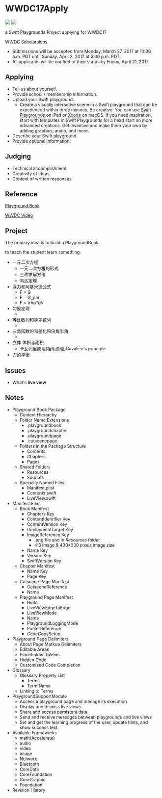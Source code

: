 # WWDC17Apply

![](https://img.shields.io/badge/iOS-10-brightgreen.svg) ![](https://img.shields.io/badge/Swift%20Playgrounds-1.0%20or%20later-orange.svg)

a Swift Playgrounds Project applying for WWDC17

[WWDC Scholarships](https://developer.apple.com/wwdc/scholarships/)

- Submissions will be accepted from Monday, March 27, 2017 at 10:00 a.m. PDT until Sunday, April 2, 2017 at 5:00 p.m. PDT. 
- All applicants will be notified of their status by Friday, April 21, 2017.



## Applying

- Tell us about yourself.
- Provide school / membership information.
- Upload your Swift playground.
  - Create a visually interactive scene in a Swift playground that can be experienced within three minutes. Be creative. You can use [Swift Playgrounds](https://itunes.apple.com/us/app/swift-playgrounds/id908519492?mt=8) on iPad or [Xcode](https://itunes.apple.com/us/app/xcode/id497799835?ls=1&mt=12) on macOS. If you need inspiration, start with templates in Swift Playgrounds for a head start on more advanced creations. Get inventive and make them your own by adding graphics, audio, and more.
- Describe your Swift playground.
- Provide optional information.



## Judging

- Technical accomplishment
- Creativity of ideas
- Content of written responses


## Reference

[Playground Book](https://developer.apple.com/library/prerelease/content/documentation/Xcode/Conceptual/swift_playgrounds_doc_format/index.html#//apple_ref/doc/uid/TP40017343-CH47-SW4)

[WWDC Video](https://developer.apple.com/videos/play/wwdc2016/408/)


## Project

The primary idea is to build a PlaygroundBook.

to teach the student learn something.

- 一元二次方程
  - 一元二次方程的形式
  - 三种求解方法
  - 韦达定理
- 浮力和阿基米德公式
  - F = G
  - F = G_pai
  - F = \rho*gV
- 勾股定理
  - ​
- 等比数列和等差数列
  - ​
- 三角函数的和差化积倍角半角
  - ​
- 立体 体积与面积
  - 卡瓦列里原理(祖暅原理)Cavalieri's principle
- 力的平衡


## Issues

- What's **live view**

## Notes

- Playground Book Package
  - Content Hierarchy
  - Folder Name Extensions
    - .playgroundbook
    - .playgroundchapter
    - .playgroundpage
    - .cutscenepage
  - Folders in the Package Structure
    - Contents
    - Chapters
    - Pages
  - Shared Folders
    - Resources
    - Sources
  - Specially Named Files
    - Manifest.plist
    - Contents.swift
    - LiveView.swift
- Manifest Files
  - Book Manifest
    - Chapters Key
    - ContentIdenrifier Key
    - ContentVersion Key
    - DeploymentTarget Key
    - ImageReference Key
      - .png file and in *Resources* folder
      - 4:3 image & 400*300 pixels image size
    - Name Key
    - Version Key
    - SwiftVersion Key
  - Chapter Manifest
    - Name Key
    - Page Key
  - Cutscene Page Manifest
    - CotsceneReference
    - Name
  - Playground Page Manifest
    - Hints
    - LiveViewEdgeToEdge
    - LiveViewMode
    - Name
    - PlaygroundLoggingMode
    - PosterReference
    - CodeCopySetup
- Playground Page Delimiters
  - About Page Markup Delimiters
  - Editable Areas
  - Placeholder Tokens
  - Hidden Code
  - Customized Code Completion
- Glossary
  - Glossary Property List
    - Terms
    - Term Name
  - Linking to Terms
- PlaygroundSupportModule
  - Access a playground page and manage its execution
  - Display and dismiss live views
  - Share and access persistent data
  - Send and receive messages between playgrounds and live views
  - Set and get the learning progress of the user, update hints, and show success text.
- Available Frameworks
  - math(Accelerate)
  - audio
  - video
  - image
  - Network
  - Bluetooth
  - CoreData
  - CoreFoundation
  - CoreGraphic
  - Foundation
- Revision History